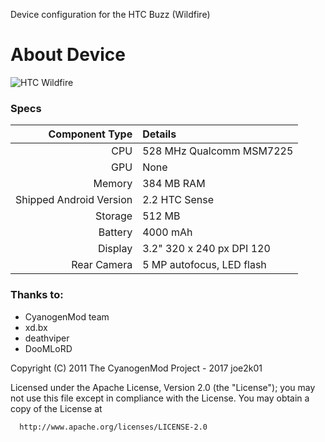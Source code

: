Device configuration for the HTC Buzz (Wildfire)

# About Device

![HTC Wildfire](http://cdn.mos.cms.futurecdn.net/786a3c25e62d688bb35ea717ea4391bd-480-80.jpg)

### Specs

Component Type | Details
-------:|:-------------------------
CPU     | 528 MHz Qualcomm MSM7225
GPU     | None
Memory  | 384 MB RAM
Shipped Android Version | 2.2 HTC Sense
Storage | 512 MB
Battery | 4000 mAh
Display | 3.2" 320 x 240 px DPI 120
Rear Camera | 5 MP autofocus, LED flash

### Thanks to:
 * CyanogenMod team
 * xd.bx
 * deathviper
 * DooMLoRD

Copyright (C) 2011 The CyanogenMod Project - 2017 joe2k01

 Licensed under the Apache License, Version 2.0 (the "License");
 you may not use this file except in compliance with the License.
 You may obtain a copy of the License at

      http://www.apache.org/licenses/LICENSE-2.0
